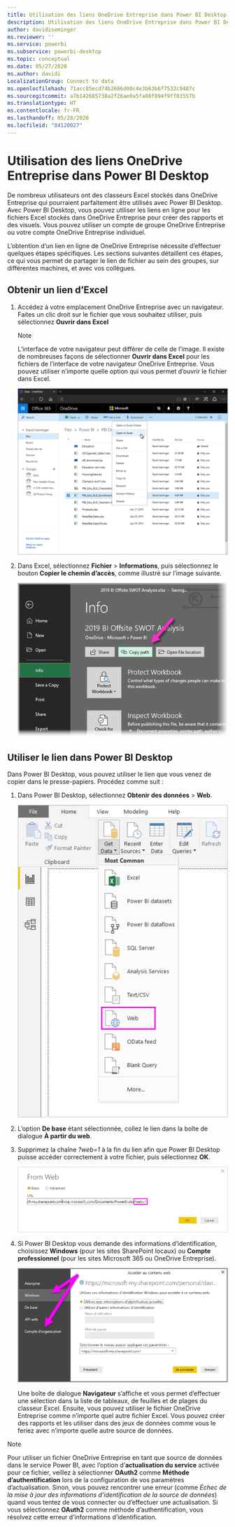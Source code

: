 ```yaml
---
title: Utilisation des liens OneDrive Entreprise dans Power BI Desktop
description: Utilisation des liens OneDrive Entreprise dans Power BI Desktop
author: davidiseminger
ms.reviewer: ''
ms.service: powerbi
ms.subservice: powerbi-desktop
ms.topic: conceptual
ms.date: 05/27/2020
ms.author: davidi
LocalizationGroup: Connect to data
ms.openlocfilehash: 71acc85ecd74b2606d00c4e3b63b6f7532c9487c
ms.sourcegitcommit: a7b142685738a2f26ae0a5fa08f894f9ff03557b
ms.translationtype: HT
ms.contentlocale: fr-FR
ms.lasthandoff: 05/28/2020
ms.locfileid: "84120027"
---
```

# <a name="use-onedrive-for-business-links-in-power-bi-desktop"></a>Utilisation des liens OneDrive Entreprise dans Power BI Desktop
De nombreux utilisateurs ont des classeurs Excel stockés dans OneDrive Entreprise qui pourraient parfaitement être utilisés avec Power BI Desktop. Avec Power BI Desktop, vous pouvez utiliser les liens en ligne pour les fichiers Excel stockés dans OneDrive Entreprise pour créer des rapports et des visuels. Vous pouvez utiliser un compte de groupe OneDrive Entreprise ou votre compte OneDrive Entreprise individuel.

L’obtention d’un lien en ligne de OneDrive Entreprise nécessite d’effectuer quelques étapes spécifiques. Les sections suivantes détaillent ces étapes, ce qui vous permet de partager le lien de fichier au sein des groupes, sur différentes machines, et avec vos collègues.

## <a name="get-a-link-from-excel"></a>Obtenir un lien d’Excel
1. Accédez à votre emplacement OneDrive Entreprise avec un navigateur. Faites un clic droit sur le fichier que vous souhaitez utiliser, puis sélectionnez **Ouvrir dans Excel**
   
   > [!NOTE]
   > L’interface de votre navigateur peut différer de celle de l’image. Il existe de nombreuses façons de sélectionner **Ouvrir dans Excel** pour les fichiers de l’interface de votre navigateur OneDrive Entreprise. Vous pouvez utiliser n’importe quelle option qui vous permet d’ouvrir le fichier dans Excel.
   
   ![](media/desktop-use-onedrive-business-links/odb-links_02.png)

2. Dans Excel, sélectionnez **Fichier** > **Informations**, puis sélectionnez le bouton **Copier le chemin d’accès**, comme illustré sur l’image suivante.
   
   ![](media/desktop-use-onedrive-business-links/onedrive-copy-path.png)

## <a name="use-the-link-in-power-bi-desktop"></a>Utiliser le lien dans Power BI Desktop
Dans Power BI Desktop, vous pouvez utiliser le lien que vous venez de copier dans le presse-papiers. Procédez comme suit :

1. Dans Power BI Desktop, sélectionnez **Obtenir des données** > **Web**.
   
   ![](media/desktop-use-onedrive-business-links/power-bi-web-link-onedrive.png)
2. L’option **De base** étant sélectionnée, collez le lien dans la boîte de dialogue **À partir du web**.
3. Supprimez la chaîne *?web=1* à la fin du lien afin que Power BI Desktop puisse accéder correctement à votre fichier, puis sélectionnez **OK**.
   
    ![](media/desktop-use-onedrive-business-links/power-bi-web-link-confirmation.png) 
4. Si Power BI Desktop vous demande des informations d’identification, choisissez **Windows** (pour les sites SharePoint locaux) ou **Compte professionnel** (pour les sites Microsoft 365 ou OneDrive Entreprise).
   
   ![](media/desktop-use-onedrive-business-links/odb-links_06.png)

   Une boîte de dialogue **Navigateur** s’affiche et vous permet d’effectuer une sélection dans la liste de tableaux, de feuilles et de plages du classeur Excel. Ensuite, vous pouvez utiliser le fichier OneDrive Entreprise comme n’importe quel autre fichier Excel. Vous pouvez créer des rapports et les utiliser dans des jeux de données comme vous le feriez avec n’importe quelle autre source de données.

> [!NOTE]
> Pour utiliser un fichier OneDrive Entreprise en tant que source de données dans le service Power BI, avec l’option d’**actualisation du service** activée pour ce fichier, veillez à sélectionner **OAuth2** comme **Méthode d’authentification** lors de la configuration de vos paramètres d’actualisation. Sinon, vous pouvez rencontrer une erreur (comme *Échec de la mise à jour des informations d’identification de la source de données*) quand vous tentez de vous connecter ou d’effectuer une actualisation. Si vous sélectionnez **OAuth2** comme méthode d’authentification, vous résolvez cette erreur d’informations d’identification.
> 
> 

